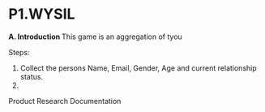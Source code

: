 # P1.WYSIL

<b> A. Introduction </b>
<break>
This game is an aggregation of tyou


Steps:
1. Collect the persons Name, Email, Gender, Age and current relationship status. 
2. 


Product Research Documentation
